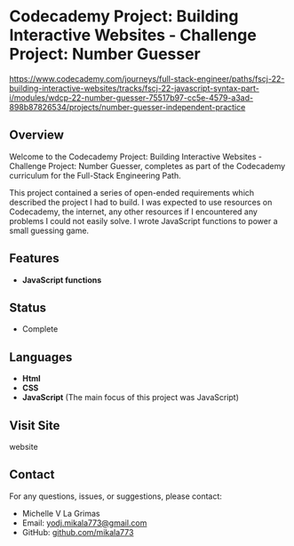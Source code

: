 # Codecademy Project: Building Interactive Websites - Challenge Project: Number Guesser

https://www.codecademy.com/journeys/full-stack-engineer/paths/fscj-22-building-interactive-websites/tracks/fscj-22-javascript-syntax-part-i/modules/wdcp-22-number-guesser-75517b97-cc5e-4579-a3ad-898b87826534/projects/number-guesser-independent-practice
## Overview

Welcome to the Codecademy Project: Building Interactive Websites - Challenge Project: Number Guesser, completes as part of the Codecademy curriculum for the Full-Stack Engineering Path.

This project contained a series of open-ended requirements which described the project I had to build. I was expected to use resources on Codecademy, the internet, any other resources if I encountered any problems I could not easily solve. I wrote JavaScript functions to power a small guessing game.

## Features

- **JavaScript functions**

## Status
- Complete

## Languages

- **Html** 
- **CSS**
- **JavaScript** (The main focus of this project was JavaScript)

## Visit Site
website 

## Contact

For any questions, issues, or suggestions, please contact:

- Michelle V La Grimas
- Email: yodj.mikala773@gmail.com
- GitHub: [github.com/mikala773](https://github.com/mikala773)


